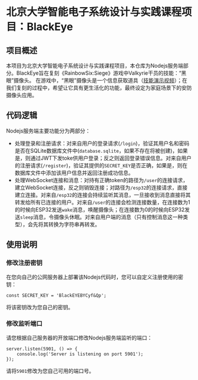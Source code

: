 # 北京大学智能电子系统设计与实践课程项目：BlackEye
## 项目概述
本项目为北京大学智能电子系统设计与实践课程项目，本仓库为Nodejs服务端部分。BlackEye旨在复刻《RainbowSix:Siege》游戏中Valkyrie干员的技能：“黑眼”摄像头。
在游戏中，“黑眼”摄像头是一个信息获取道具（[技能演示视频](https://markdown.com.cn)）；在我们复刻的过程中，希望让它具有更生活化的功能，最终设定为家庭场景下的安防摄像头应用。<br>

## 代码逻辑
Nodejs服务端主要功能分为两部分：
+ 处理登录和注册请求：对来自用户的登录请求(`/login`)，验证其用户名和密码是否在SQLite数据库文件中(`database.sqlite`，如果不存在将被创建)，如果是，则通过JWT下发toke供用户登录；反之则返回登录错误信息。对来自用户的注册请求(`/register`)，验证其提供的`SECRET_KEY`是否正确，如果是，则在数据库文件中添加该用户信息并返回注册成功信息。
+ 处理WebSocket连接和消息：对持有正确token的路径为`/user`的连接请求，建立WebSocket连接，反之则销毁连接；对路径为`/esp32`的连接请求，直接建立连接。对来自`/esp32`的连接会持续监听其消息，一旦接收到消息直接将其转发给所有已连接的用户。对来自`/user`的连接会检测连接数量，在连接数为1的时候向ESP32发送`wake`消息，唤醒摄像头；在连接数为0的时候向ESP32发送`sleep`消息，令摄像头休眠。对来自用户端的消息（只有控制消息这一种类型），会先将其转换为字符串再转发。

## 使用说明
### 修改注册密钥
在您向自己的公网服务器上部署该Nodejs代码时，您可以自定义注册使用的密钥：
```
const SECRET_KEY = 'BlackEYEBYCyf&Qp';
```
将该密钥改为您自己的密钥。<br>
### 修改监听端口
请您根据自己服务器的开放端口修改Nodejs服务端监听的端口：
```
server.listen(5901, () => {
    console.log('Server is listening on port 5901');
});
```
请将`5901`修改为您自己可用的端口号。

